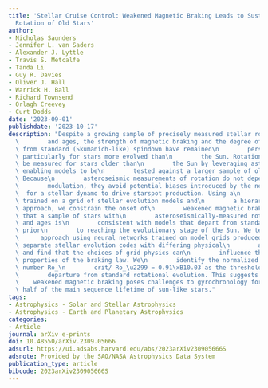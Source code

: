 ```yaml
---
title: 'Stellar Cruise Control: Weakened Magnetic Braking Leads to Sustained Rapid
  Rotation of Old Stars'
author:
- Nicholas Saunders
- Jennifer L. van Saders
- Alexander J. Lyttle
- Travis S. Metcalfe
- Tanda Li
- Guy R. Davies
- Oliver J. Hall
- Warrick H. Ball
- Richard Townsend
- Orlagh Creevey
- Curt Dodds
date: '2023-09-01'
publishdate: '2023-10-17'
description: "Despite a growing sample of precisely measured stellar rotation periods\n\
  \        and ages, the strength of magnetic braking and the degree of\n        departure\
  \ from standard (Skumanich-like) spindown have remained\n        persistent questions,\
  \ particularly for stars more evolved than\n        the Sun. Rotation periods can\
  \ be measured for stars older than\n        the Sun by leveraging asteroseismology,\
  \ enabling models to be\n        tested against a larger sample of old field stars.\
  \ Because\n        asteroseismic measurements of rotation do not depend on starspot\n\
  \        modulation, they avoid potential biases introduced by the need\n      \
  \  for a stellar dynamo to drive starspot production. Using a\n        neural network\
  \ trained on a grid of stellar evolution models and\n        a hierarchical model-fitting\
  \ approach, we constrain the onset of\n        weakened magnetic braking. We find\
  \ that a sample of stars with\n        asteroseismically-measured rotation periods\
  \ and ages is\n        consistent with models that depart from standard spindown\
  \ prior\n        to reaching the evolutionary stage of the Sun. We test our\n  \
  \      approach using neural networks trained on model grids produced\n        by\
  \ separate stellar evolution codes with differing physical\n        assumptions\
  \ and find that the choices of grid physics can\n        influence the inferred\
  \ properties of the braking law. We\n        identify the normalized critical Rossby\
  \ number Ro_\n        crit/ Ro_\u2299 = 0.91\xB10.03 as the threshold for the\n\
  \        departure from standard rotational evolution. This suggests that\n    \
  \    weakened magnetic braking poses challenges to gyrochronology for\n        roughly\
  \ half of the main sequence lifetime of sun-like stars."
tags:
- Astrophysics - Solar and Stellar Astrophysics
- Astrophysics - Earth and Planetary Astrophysics
categories:
- Article
journal: arXiv e-prints
doi: 10.48550/arXiv.2309.05666
adsurl: https://ui.adsabs.harvard.edu/abs/2023arXiv230905666S
adsnote: Provided by the SAO/NASA Astrophysics Data System
publication_type: article
bibcode: 2023arXiv230905666S
---
```

